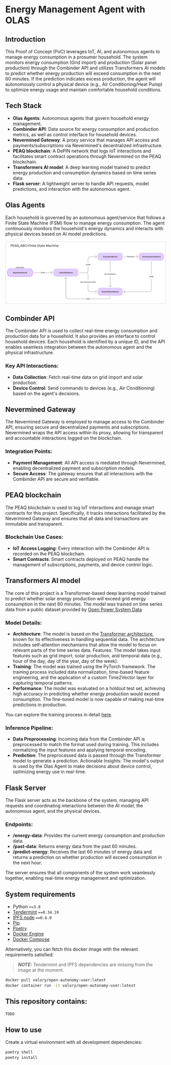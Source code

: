 # Energy Management Agent with OLAS

## Introduction

This Proof of Concept (PoC) leverages IoT, AI, and autonomous agents to manage energy consumption in a prosumer household. The system monitors energy consumption (Grid import) and production (Solar panel production) through the Combinder API and utilizes Transformers AI models to predict whether energy production will exceed consumption in the next 60 minutes. If the prediction indicates excess production, the agent will autonomously control a physical device (e.g., Air Conditioning/Heat Pump) to optimize energy usage and maintain comfortable household conditions.

## Tech Stack
- **Olas Agents**: Autonomous agents that govern household energy management.
- **Combinder API**: Data source for energy consumption and production metrics, as well as control interface for household devices.
- **Nevermined Gateway**: A proxy service that manages API access and payments/subscriptions via Nevermined's decentralized infrastructure.
- **PEAQ blockchain**: A DePIN network that logs IoT interactions and facilitates smart contract operations through Nevermined on the PEAQ blockchain.
- **Transformers AI model**: A deep learning model trained to predict energy production and consumption dynamics based on time series data.
- **Flask server**: A lightweight server to handle API requests, model predictions, and interaction with the autonomous agent.

## Olas Agents

Each household is governed by an autonomous agent/service that follows a Finite State Machine (FSM) flow to manage energy consumption. The agent continuously monitors the household's energy dynamics and interacts with physical devices based on AI model predictions.

![plot](./images/fsm_diagram.png)

## Combinder API

The Combinder API is used to collect real-time energy consumption and production data for a household. It also provides an interface to control household devices. Each household is identified by a unique ID, and the API enables seamless integration between the autonomous agent and the physical infrastructure.

### Key API Interactions:
- **Data Collection**: Fetch real-time data on grid import and solar production.
- **Device Control**: Send commands to devices (e.g., Air Conditioning) based on the agent's decisions.

## Nevermined Gateway

The Nevermined Gateway is employed to manage access to the Combinder API, ensuring secure and decentralized payments and subscriptions. Nevermined wraps the API access within its proxy, allowing for transparent and accountable interactions logged on the blockchain.

### Integration Points:
- **Payment Management**: All API access is mediated through Nevermined, enabling decentralized payment and subscription models.
- **Secure Access**: The gateway ensures that all interactions with the Combinder API are secure and verifiable.

## PEAQ blockchain

The PEAQ blockchain is used to log IoT interactions and manage smart contracts for this project. Specifically, it tracks interactions facilitated by the Nevermined Gateway and ensures that all data and transactions are immutable and transparent.

### Blockchain Use Cases:
- **IoT Access Logging**: Every interaction with the Combinder API is recorded on the PEAQ blockchain.
- **Smart Contracts**: Smart contracts deployed on PEAQ handle the management of subscriptions, payments, and device control logic.

## Transformers AI model

The core of this project is a Transformer-based deep learning model trained to predict whether solar energy production will exceed grid energy consumption in the next 60 minutes. The model was trained on time series data from a public dataset provided by [Open Power System Data](https://data.open-power-system-data.org/household_data/)

### Model Details:
- **Architecture**: The model is based on the [Transformer architecture](https://arxiv.org/abs/1706.03762), known for its effectiveness in handling sequential data. The architecture includes self-attention mechanisms that allow the model to focus on relevant parts of the time series data.
Features: The model takes input features such as grid import, solar production, and temporal data (e.g., hour of the day, day of the year, day of the week).
- **Training**: The model was trained using the PyTorch framework. The training process included data normalization, time-based feature engineering, and the application of a custom Time2Vector layer for capturing temporal patterns.
- **Performance**: The model was evaluated on a holdout test set, achieving high accuracy in predicting whether energy production would exceed consumption. The fine-tuned model is now capable of making real-time predictions in production.

You can explore the training process in detail [here](https://github.com/keyko-io/olas-energy-management-agents/blob/main/PoC/notebooks/TRANSFORMER%20-%20Energy%20Consumption%20-%20PyTorch.ipynb).

### Inference Pipeline:
- **Data Preprocessing**: Incoming data from the Combinder API is preprocessed to match the format used during training. This includes normalizing the input features and applying temporal encoding.
- **Prediction**: The preprocessed data is passed through the Transformer model to generate a prediction.
Actionable Insights: The model's output is used by the Olas Agent to make decisions about device control, optimizing energy use in real-time.

## Flask Server
The Flask server acts as the backbone of the system, managing API requests and coordinating interactions between the AI model, the autonomous agent, and the physical devices.

### Endpoints:
- **/energy-data**: Provides the current energy consumption and production data.
- **/past-data**: Returns energy data from the past 60 minutes.
- **/predict-energy**: Receives the last 60 minutes of energy data and returns a prediction on whether production will exceed consumption in the next hour.

The server ensures that all components of the system work seamlessly together, enabling real-time energy management and optimization.

## System requirements

- Python `>=3.8`
- [Tendermint](https://docs.tendermint.com/v0.34/introduction/install.html) `==0.34.19`
- [IPFS node](https://docs.ipfs.io/install/command-line/#official-distributions) `==0.6.0`
- [Pip](https://pip.pypa.io/en/stable/installation/)
- [Poetry](https://python-poetry.org/)
- [Docker Engine](https://docs.docker.com/engine/install/)
- [Docker Compose](https://docs.docker.com/compose/install/)

Alternatively, you can fetch this docker image with the relevant requirements satisfied:

> **_NOTE:_**  Tendermint and IPFS dependencies are missing from the image at the moment.

```bash
docker pull valory/open-autonomy-user:latest
docker container run -it valory/open-autonomy-user:latest
```

## This repository contains:
 ```bash
 TODO
 ```

## How to use

Create a virtual environment with all development dependencies:

```bash
poetry shell
poetry install
```
